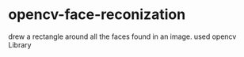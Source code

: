 # opencv-face-reconization
drew a rectangle around all the faces found in an image.
used opencv Library
